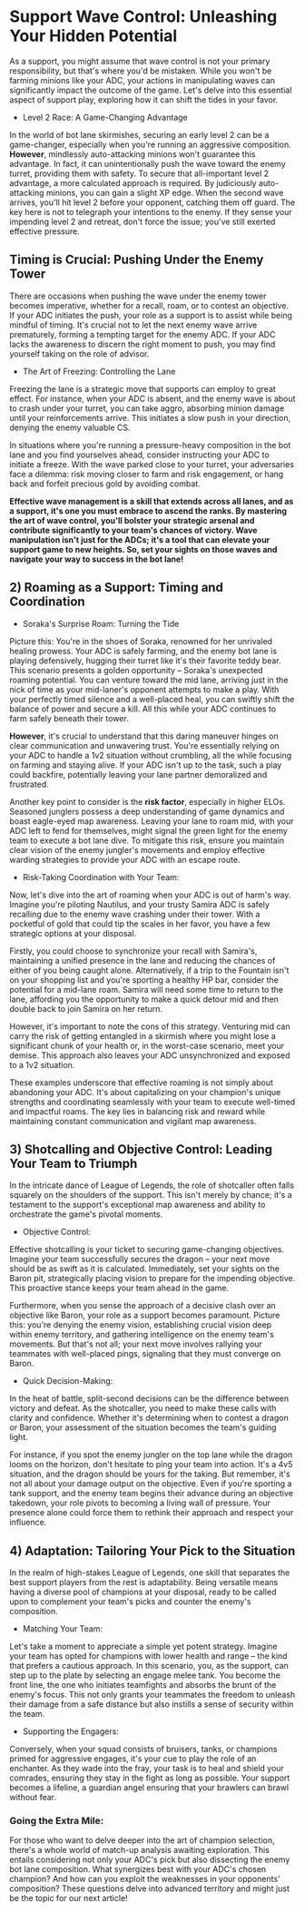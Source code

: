 # Support Wave Control: Unleashing Your Hidden Potential

As a support, you might assume that wave control is not your primary responsibility, but that's where you'd be mistaken. While you won't be farming minions like your ADC, your actions in manipulating waves can significantly impact the outcome of the game. Let's delve into this essential aspect of support play, exploring how it can shift the tides in your favor.
- Level 2 Race: A Game-Changing Advantage

In the world of bot lane skirmishes, securing an early level 2 can be a game-changer, especially when you're running an aggressive composition. **However**, mindlessly auto-attacking minions won't guarantee this advantage. In fact, it can unintentionally push the wave toward the enemy turret, providing them with safety. To secure that all-important level 2 advantage, a more calculated approach is required. By judiciously auto-attacking minions, you can gain a slight XP edge. When the second wave arrives, you'll hit level 2 before your opponent, catching them off guard. The key here is not to telegraph your intentions to the enemy. If they sense your impending level 2 and retreat, don't force the issue; you've still exerted effective pressure.

## Timing is Crucial: Pushing Under the Enemy Tower

There are occasions when pushing the wave under the enemy tower becomes imperative, whether for a recall, roam, or to contest an objective. If your ADC initiates the push, your role as a support is to assist while being mindful of timing. It's crucial not to let the next enemy wave arrive prematurely, forming a tempting target for the enemy ADC. If your ADC lacks the awareness to discern the right moment to push, you may find yourself taking on the role of advisor.

- The Art of Freezing: Controlling the Lane

Freezing the lane is a strategic move that supports can employ to great effect. For instance, when your ADC is absent, and the enemy wave is about to crash under your turret, you can take aggro, absorbing minion damage until your reinforcements arrive. This initiates a slow push in your direction, denying the enemy valuable CS.

In situations where you're running a pressure-heavy composition in the bot lane and you find yourselves ahead, consider instructing your ADC to initiate a freeze. With the wave parked close to your turret, your adversaries face a dilemma: risk moving closer to farm and risk engagement, or hang back and forfeit precious gold by avoiding combat.

**Effective wave management is a skill that extends across all lanes, and as a support, it's one you must embrace to ascend the ranks. By mastering the art of wave control, you'll bolster your strategic arsenal and contribute significantly to your team's chances of victory. Wave manipulation isn't just for the ADCs; it's a tool that can elevate your support game to new heights. So, set your sights on those waves and navigate your way to success in the bot lane!**


## 2) Roaming as a Support: Timing and Coordination
- Soraka's Surprise Roam: Turning the Tide

Picture this: You're in the shoes of Soraka, renowned for her unrivaled healing prowess. Your ADC is safely farming, and the enemy bot lane is playing defensively, hugging their turret like it's their favorite teddy bear. This scenario presents a golden opportunity – Soraka's unexpected roaming potential. You can venture toward the mid lane, arriving just in the nick of time as your mid-laner's opponent attempts to make a play. With your perfectly timed silence and a well-placed heal, you can swiftly shift the balance of power and secure a kill. All this while your ADC continues to farm safely beneath their tower.

**However**, it's crucial to understand that this daring maneuver hinges on clear communication and unwavering trust. You're essentially relying on your ADC to handle a 1v2 situation without crumbling, all the while focusing on farming and staying alive. If your ADC isn't up to the task, such a play could backfire, potentially leaving your lane partner demoralized and frustrated.

Another key point to consider is the **risk factor**, especially in higher ELOs. Seasoned junglers possess a deep understanding of game dynamics and boast eagle-eyed map awareness. Leaving your lane to roam mid, with your ADC left to fend for themselves, might signal the green light for the enemy team to execute a bot lane dive. To mitigate this risk, ensure you maintain clear vision of the enemy jungler's movements and employ effective warding strategies to provide your ADC with an escape route.

- Risk-Taking Coordination with Your Team:

Now, let's dive into the art of roaming when your ADC is out of harm's way. Imagine you're piloting Nautilus, and your trusty Samira ADC is safely recalling due to the enemy wave crashing under their tower. With a pocketful of gold that could tip the scales in her favor, you have a few strategic options at your disposal.

Firstly, you could choose to synchronize your recall with Samira's, maintaining a unified presence in the lane and reducing the chances of either of you being caught alone. Alternatively, if a trip to the Fountain isn't on your shopping list and you're sporting a healthy HP bar, consider the potential for a mid-lane roam. Samira will need some time to return to the lane, affording you the opportunity to make a quick detour mid and then double back to join Samira on her return.

However, it's important to note the cons of this strategy. Venturing mid can carry the risk of getting entangled in a skirmish where you might lose a significant chunk of your health or, in the worst-case scenario, meet your demise. This approach also leaves your ADC unsynchronized and exposed to a 1v2 situation.

These examples underscore that effective roaming is not simply about abandoning your ADC. It's about capitalizing on your champion's unique strengths and coordinating seamlessly with your team to execute well-timed and impactful roams. The key lies in balancing risk and reward while maintaining constant communication and vigilant map awareness.


## 3) Shotcalling and Objective Control: Leading Your Team to Triumph
In the intricate dance of League of Legends, the role of shotcaller often falls squarely on the shoulders of the support. This isn't merely by chance; it's a testament to the support's exceptional map awareness and ability to orchestrate the game's pivotal moments.

- Objective Control:

Effective shotcalling is your ticket to securing game-changing objectives. Imagine your team successfully secures the dragon – your next move should be as swift as it is calculated. Immediately, set your sights on the Baron pit, strategically placing vision to prepare for the impending objective. This proactive stance keeps your team ahead in the game.

Furthermore, when you sense the approach of a decisive clash over an objective like Baron, your role as a support becomes paramount. Picture this: you're denying the enemy vision, establishing crucial vision deep within enemy territory, and gathering intelligence on the enemy team's movements. But that's not all; your next move involves rallying your teammates with well-placed pings, signaling that they must converge on Baron.

- Quick Decision-Making:

In the heat of battle, split-second decisions can be the difference between victory and defeat. As the shotcaller, you need to make these calls with clarity and confidence. Whether it's determining when to contest a dragon or Baron, your assessment of the situation becomes the team's guiding light.

For instance, if you spot the enemy jungler on the top lane while the dragon looms on the horizon, don't hesitate to ping your team into action. It's a 4v5 situation, and the dragon should be yours for the taking. But remember, it's not all about your damage output on the objective. Even if you're sporting a tank support, and the enemy team begins their advance during an objective takedown, your role pivots to becoming a living wall of pressure. Your presence alone could force them to rethink their approach and respect your influence.


## 4) Adaptation: Tailoring Your Pick to the Situation
In the realm of high-stakes League of Legends, one skill that separates the best support players from the rest is adaptability. Being versatile means having a diverse pool of champions at your disposal, ready to be called upon to complement your team's picks and counter the enemy's composition.

- Matching Your Team:

Let's take a moment to appreciate a simple yet potent strategy. Imagine your team has opted for champions with lower health and range – the kind that prefers a cautious approach. In this scenario, you, as the support, can step up to the plate by selecting an engage melee tank. You become the front line, the one who initiates teamfights and absorbs the brunt of the enemy's focus. This not only grants your teammates the freedom to unleash their damage from a safe distance but also instills a sense of security within the team.

- Supporting the Engagers:

Conversely, when your squad consists of bruisers, tanks, or champions primed for aggressive engages, it's your cue to play the role of an enchanter. As they wade into the fray, your task is to heal and shield your comrades, ensuring they stay in the fight as long as possible. Your support becomes a lifeline, a guardian angel ensuring that your brawlers can brawl without fear.

### Going the Extra Mile:

For those who want to delve deeper into the art of champion selection, there's a whole world of match-up analysis awaiting exploration. This entails considering not only your ADC's pick but also dissecting the enemy bot lane composition. What synergizes best with your ADC's chosen champion? And how can you exploit the weaknesses in your opponents' composition? These questions delve into advanced territory and might just be the topic for our next article!
